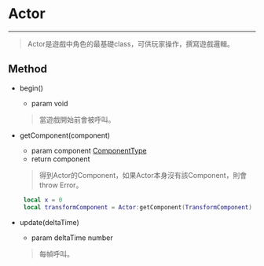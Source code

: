 # Actor

---

> Actor是遊戲中角色的最基礎class，可供玩家操作，撰寫遊戲邏輯。

## Method

+ begin()
   + param void
   > 當遊戲開始前會被呼叫。

+ getComponent(component)
  + param component [ComponentType](./documentation.html?path=Component-Component)
  + return component
  > 得到Actor的Component，如果Actor本身沒有該Component，則會throw Error。
  ```lua
   local x = 0
   local transformComponent = Actor:getComponent(TransformComponent)
  ```

+ update(deltaTime)
  + param deltaTime number
  > 每幀呼叫。
